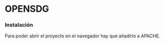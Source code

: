 # OPENSDG
### Instalación

Para poder abrir el proyecto en el navegador hay que añadirlo a APACHE.


